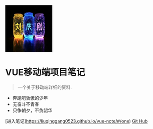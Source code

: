 
 <img src="assets/logo.jpg" style="width:150px;height:150px;border-radus:50%">

# VUE移动端项目笔记

> 一个关于移动端详细的资料.

* 奔跑吧骄傲的少年
* 无奋斗不青春
* 只争朝夕，不负韶华

[进入笔记]https://liuqinggang0523.github.io/vue-note/#/one)
[Git Hub](https://github.com/liuqinggang0523/)